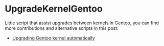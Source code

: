 # UpgradeKernelGentoo
Little script that assist upgrades between kernels in Gentoo, you can find more contributions and alternative scripts in this post:

- [Upgrading Gentoo kernel automatically](https://elbauldelprogramador.com/en/upgrade-gentoo-kernel-automatically/)
